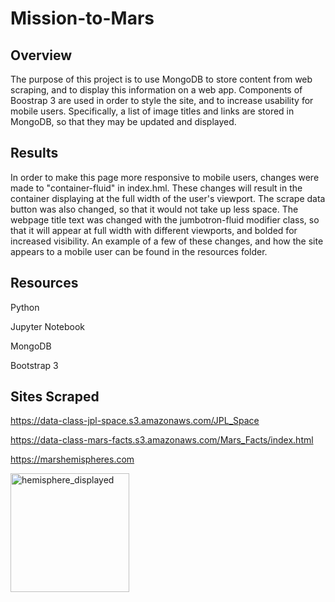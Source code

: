 # Mission-to-Mars

## Overview

The purpose of this project is to use MongoDB to store content from web scraping, and to display this information on a web app. Components of Boostrap 3 are used in order to style the site, and to increase usability for mobile users. Specifically, a list of image titles and links are stored in MongoDB, so that they may be updated and displayed. 

## Results

In order to make this page more responsive to mobile users, changes were made to "container-fluid" in index.hml. These changes will result in the container displaying at the full width of the user's viewport. The scrape data button was also changed, so that it would not take up less space. The webpage title text was changed with the jumbotron-fluid modifier class, so that it will appear at full width with different viewports, and bolded for increased visibility. An example of a few of these changes, and how the site appears to a mobile user can be found in the resources folder.

## Resources

Python

Jupyter Notebook

MongoDB

Bootstrap 3

## Sites Scraped

https://data-class-jpl-space.s3.amazonaws.com/JPL_Space

https://data-class-mars-facts.s3.amazonaws.com/Mars_Facts/index.html

https://marshemispheres.com

<img width="190" alt="hemisphere_displayed" src="https://user-images.githubusercontent.com/107224097/188504675-294f7b83-a694-47d2-b003-14be75ae0a3d.PNG">
